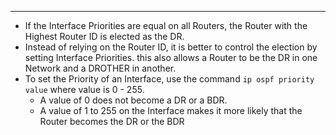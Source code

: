 
---
- If the Interface Priorities are equal on all Routers, the Router with the Highest Router ID is elected as the DR.
- Instead of relying on the Router ID, it is better to control the election by setting Interface Priorities.
  this also allows a Router to be the DR in one Network and a DROTHER in another.
- To set the Priority of an Interface, use the command `ip ospf priority value` where value is 0 - 255.
  - A value of 0 does not become a DR or a BDR.
  - A value of 1 to 255 on the Interface makes it more likely that the Router becomes the DR or the BDR